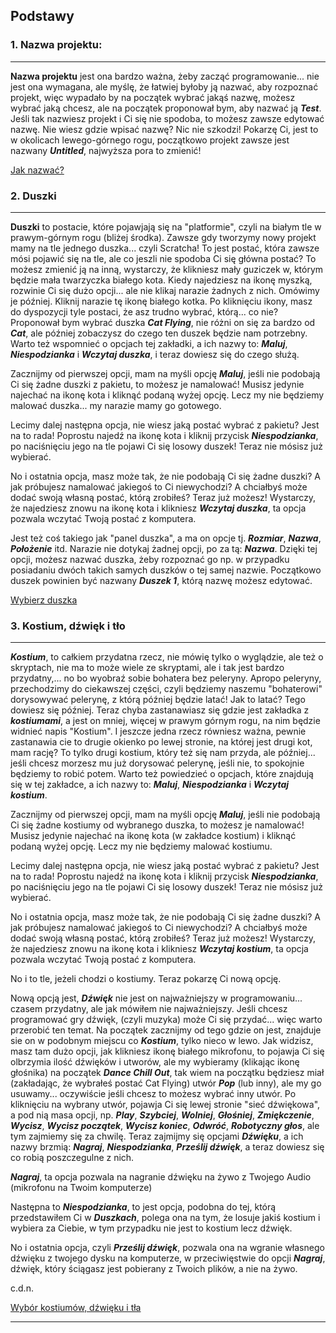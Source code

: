 ## Podstawy

### 1. Nazwa projektu:
---------------------------------

**Nazwa projektu** jest ona bardzo ważna, żeby zacząć programowanie... nie jest ona wymagana, ale myślę, że łatwiej byłoby ją nazwać, aby rozpoznać projekt, więc wypadało by na początek wybrać jakąś nazwę, możesz wybrać jaką chcesz, ale na początek proponował bym, aby nazwać ją **_Test_**. Jeśli tak nazwiesz projekt i Ci się nie spodoba, to możesz zawsze edytować nazwę. Nie wiesz gdzie wpisać nazwę? Nic nie szkodzi! Pokarzę Ci, jest to w okolicach lewego-górnego rogu, początkowo projekt zawsze jest nazwany **_Untitled_**, najwyższa pora to zmienić!

[Jak nazwać?](...)

### 2. Duszki
---------------------------------

**Duszki** to postacie, które pojawjają się na "platformie", czyli na białym tle w prawym-górnym rogu (bliżej środka). Zawsze gdy tworzymy nowy projekt mamy na tle jednego duszka... czyli Scratcha! To jest postać, która zawsze mósi pojawić się na tle, ale co jeszli nie spodoba Ci się główna postać? To możesz zmienić ją na inną, wystarczy, że klikniesz mały guziczek w, którym będzie mała twarzyczka białego kota. Kiedy najedziesz na ikonę myszką, rozwinie Ci się dużo opcji... ale nie klikaj narazie żadnych z nich. Omówimy je później. Kliknij narazie tę ikonę białego kotka. Po kliknięciu ikony, masz do dyspozycji tyle postaci, że asz trudno wybrać, którą... co nie? Proponował bym wybrać duszka **_Cat Flying_**, nie różni on się za bardzo od **_Cat_**, ale później zobaczysz do czego ten duszek będzie nam potrzebny. Warto też wspomnieć o opcjach tej zakładki, a ich nazwy to: **_Maluj_**, **_Niespodzianka_** i **_Wczytaj duszka_**, i teraz dowiesz się do czego służą.

Zacznijmy od pierwszej opcji, mam na myśli opcję **_Maluj_**, jeśli nie podobają Ci się żadne duszki z pakietu, to możesz je namalować! Musisz jedynie najechać na ikonę kota i kliknąć podaną wyżej opcję. Lecz my nie będziemy malować duszka... my narazie mamy go gotowego.

Lecimy dalej następna opcja, nie wiesz jaką postać wybrać z pakietu? Jest na to rada! Poprostu najedź na ikonę kota i kliknij przycisk **_Niespodzianka_**, po naciśnięciu jego na tle pojawi Ci się losowy duszek! Teraz nie mósisz już wybierać.

No i ostatnia opcja, masz może tak, że nie podobają Ci się żadne duszki? A jak próbujesz namalować jakiegoś to Ci niewychodzi? A chciałbyś może dodać swoją własną postać, którą zrobiłeś? Teraz już możesz! Wystarczy, że najedziesz znowu na ikonę kota i klikniesz **_Wczytaj duszka_**, ta opcja pozwala wczytać Twoją postać z komputera.

Jest też coś takiego jak "panel duszka", a ma on opcje tj. **_Rozmiar_**, **_Nazwa_**, **_Położenie_** itd. Narazie nie dotykaj żadnej opcji, po za tą: **_Nazwa_**. Dzięki tej opcji, możesz nazwać duszka, żeby rozpoznać go np. w przypadku posiadaniu dwóch takich samych duszków o tej samej nazwie. Początkowo duszek powinien być nazwany **_Duszek 1_**, którą nazwę możesz edytować.

[Wybierz duszka](...)

### 3. Kostium, dźwięk i tło
---------------------------------

**_Kostium_**, to całkiem przydatna rzecz, nie mówię tylko o wyglądzie, ale też o skryptach, nie ma to może wiele ze skryptami, ale i tak jest bardzo przydatny,... no bo wyobraź sobie bohatera bez peleryny. Apropo peleryny, przechodzimy do ciekawszej części, czyli będziemy naszemu "bohaterowi" dorysowywać pelerynę, z którą później będzie latać! Jak to latać? Tego dowiesz się później. Teraz chyba zastanawiasz się gdzie jest zakładka z **_kostiumami_**, a jest on mniej, więcej w prawym górnym rogu, na nim będzie widnieć napis "Kostium". I jeszcze jedna rzecz równiesz ważna, pewnie zastanawia cie to drugie okienko po lewej stronie, na której jest drugi kot, mam rację? To tylko drugi kostium, który też się nam przyda, ale później... jeśli chcesz morzesz mu już dorysować pelerynę, jeśli nie, to spokojnie będziemy to robić potem. Warto też powiedzieć o opcjach, które znajdują się w tej zakładce, a ich nazwy to: **_Maluj_**, **_Niespodzianka_** i **_Wczytaj kostium_**.

Zacznijmy od pierwszej opcji, mam na myśli opcję **_Maluj_**, jeśli nie podobają Ci się żadne kostiumy od wybranego duszka, to możesz je namalować! Musisz jedynie najechać na ikonę kota (w zakładce kostium) i kliknąć podaną wyżej opcję. Lecz my nie będziemy malować kostiumu.

Lecimy dalej następna opcja, nie wiesz jaką postać wybrać z pakietu? Jest na to rada! Poprostu najedź na ikonę kota i kliknij przycisk **_Niespodzianka_**, po naciśnięciu jego na tle pojawi Ci się losowy duszek! Teraz nie mósisz już wybierać.

No i ostatnia opcja, masz może tak, że nie podobają Ci się żadne duszki? A jak próbujesz namalować jakiegoś to Ci niewychodzi? A chciałbyś może dodać swoją własną postać, którą zrobiłeś? Teraz już możesz! Wystarczy, że najedziesz znowu na ikonę kota i klikniesz **_Wczytaj kostium_**, ta opcja pozwala wczytać Twoją postać z komputera.

No i to tle, jeżeli chodzi o kostiumy. Teraz pokarzę Ci nową opcję.

Nową opcją jest, **_Dźwięk_** nie jest on najważniejszy w programowaniu... czasem przydatny, ale jak mówiłem nie najważniejszy. Jeśli chcesz programować gry dźwięk, (czyli muzyka) może Ci się przydać... więc warto przerobić ten temat. Na początek zacznijmy od tego gdzie on jest, znajduje sie on w podobnym miejscu co **_Kostium_**, tylko nieco w lewo. Jak widzisz, masz tam dużo opcji, jak klikniesz ikonę białego mikrofonu, to pojawja Ci się olbrzymia ilość dźwięków i utworów, ale my wybieramy (klikając ikonę głośnika) na początek **_Dance Chill Out_**, tak wiem na początku będziesz miał (zakładając, że wybrałeś postać Cat Flying) utwór **_Pop_** (lub inny), ale my go usuwamy... oczywiście jeśli chcesz to możesz wybrać inny utwór. Po kliknięciu na wybrany utwór, pojawja Ci się lewej stronie "sieć dźwiękowa", a pod nią masa opcji, np. **_Play_**, **_Szybciej_**, **_Wolniej_**, **_Głośniej_**, **_Zmiękczenie_**, **_Wycisz_**, **_Wycisz początek_**, **_Wycisz koniec_**, **_Odwróć_**, **_Robotyczny głos_**, ale tym zajmiemy się za chwilę. Teraz zajmijmy się opcjami **_Dźwięku_**, a ich nazwy brzmią: **_Nagraj_**, **_Niespodzianka_**, **_Prześlij dźwięk_**, a teraz dowiesz się co robią poszczegulne z nich.

**_Nagraj_**, ta opcja pozwala na nagranie dźwięku na żywo z Twojego Audio (mikrofonu na Twoim komputerze)

Następna to **_Niespodzianka_**, to jest opcja, podobna do tej, którą przedstawiłem Ci w **_Duszkach_**, polega ona na tym, że losuje jakiś kostium i wybiera za Ciebie, w tym przypadku nie jest to kostium lecz dźwięk.

No i ostatnia opcja, czyli **_Prześlij dźwięk_**, pozwala ona na wgranie własnego dźwięku z twojego dysku na komputerze, w przeciwięstwie do opcji **_Nagraj_**, dźwięk, który ściągasz jest pobierany z Twoich plików, a nie na żywo.

c.d.n.

[Wybór kostiumów, dźwięku i tła](...)

---------------------------------
